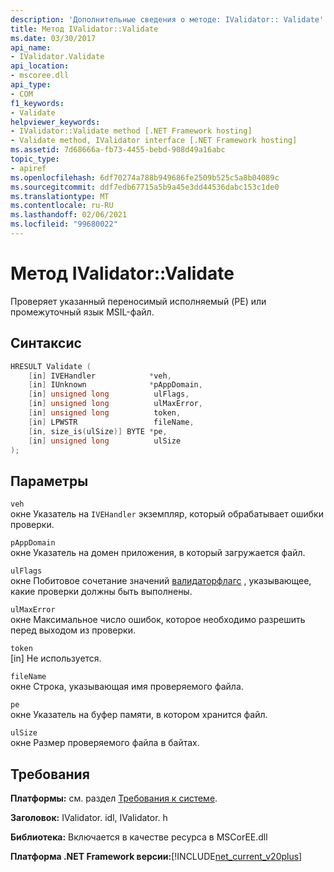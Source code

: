 ```yaml
---
description: 'Дополнительные сведения о методе: IValidator:: Validate'
title: Метод IValidator::Validate
ms.date: 03/30/2017
api_name:
- IValidator.Validate
api_location:
- mscoree.dll
api_type:
- COM
f1_keywords:
- Validate
helpviewer_keywords:
- IValidator::Validate method [.NET Framework hosting]
- Validate method, IValidator interface [.NET Framework hosting]
ms.assetid: 7d68666a-fb73-4455-bebd-908d49a16abc
topic_type:
- apiref
ms.openlocfilehash: 6df70274a788b949686fe2509b525c5a8b04089c
ms.sourcegitcommit: ddf7edb67715a5b9a45e3dd44536dabc153c1de0
ms.translationtype: MT
ms.contentlocale: ru-RU
ms.lasthandoff: 02/06/2021
ms.locfileid: "99680022"
---
```

# <a name="ivalidatorvalidate-method"></a>Метод IValidator::Validate

Проверяет указанный переносимый исполняемый (PE) или промежуточный язык MSIL-файл.  
  
## <a name="syntax"></a>Синтаксис  
  
```cpp  
HRESULT Validate (  
    [in] IVEHandler            *veh,  
    [in] IUnknown              *pAppDomain,  
    [in] unsigned long          ulFlags,  
    [in] unsigned long          ulMaxError,  
    [in] unsigned long          token,  
    [in] LPWSTR                 fileName,  
    [in, size_is(ulSize)] BYTE *pe,  
    [in] unsigned long          ulSize  
);  
```  
  
## <a name="parameters"></a>Параметры  

 `veh`  
 окне Указатель на `IVEHandler` экземпляр, который обрабатывает ошибки проверки.  
  
 `pAppDomain`  
 окне Указатель на домен приложения, в который загружается файл.  
  
 `ulFlags`  
 окне Побитовое сочетание значений [валидаторфлагс](validatorflags-enumeration.md) , указывающее, какие проверки должны быть выполнены.  
  
 `ulMaxError`  
 окне Максимальное число ошибок, которое необходимо разрешить перед выходом из проверки.  
  
 `token`  
 [in] Не используется.  
  
 `fileName`  
 окне Строка, указывающая имя проверяемого файла.  
  
 `pe`  
 окне Указатель на буфер памяти, в котором хранится файл.  
  
 `ulSize`  
 окне Размер проверяемого файла в байтах.  
  
## <a name="requirements"></a>Требования  

 **Платформы:** см. раздел [Требования к системе](../../get-started/system-requirements.md).  
  
 **Заголовок:** IValidator. idl, IValidator. h  
  
 **Библиотека:** Включается в качестве ресурса в MSCorEE.dll  
  
 **Платформа .NET Framework версии:**[!INCLUDE[net_current_v20plus](../../../../includes/net-current-v20plus-md.md)]  
